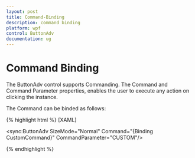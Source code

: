 ```yaml
---
layout: post
title: Command-Binding
description: command binding
platform: wpf
control: ButtonAdv
documentation: ug
---
```


# Command Binding

The ButtonAdv control supports Commanding. The Command and Command Parameter properties, enables the user to execute any action on clicking the instance.

The Command can be binded as follows:

{% highlight html %}
[XAML]

<sync:ButtonAdv SizeMode="Normal" Command="{Binding CustomCommand}" CommandParameter="CUSTOM"/>

{% endhighlight %}

